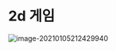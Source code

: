 # 2d 게임

![image-20210105212429940](https://user-images.githubusercontent.com/62883948/103646834-aadcf800-4f9d-11eb-8d44-3f3a02dd0fc1.png)

